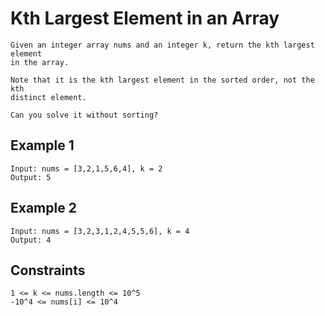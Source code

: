 # Kth Largest Element in an Array

```
Given an integer array nums and an integer k, return the kth largest element
in the array.

Note that it is the kth largest element in the sorted order, not the kth
distinct element.

Can you solve it without sorting?
```

## Example 1

```
Input: nums = [3,2,1,5,6,4], k = 2
Output: 5
```

## Example 2

```
Input: nums = [3,2,3,1,2,4,5,5,6], k = 4
Output: 4
```

## Constraints

```
1 <= k <= nums.length <= 10^5
-10^4 <= nums[i] <= 10^4
```
